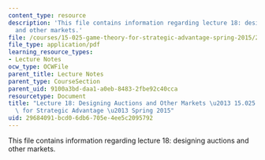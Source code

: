 ```yaml
---
content_type: resource
description: 'This file contains information regarding lecture 18: designing auctions
  and other markets.'
file: /courses/15-025-game-theory-for-strategic-advantage-spring-2015/29684091bcd06db6705e4ee5c2095792_MIT15_025S15_Lec_18.pdf
file_type: application/pdf
learning_resource_types:
- Lecture Notes
ocw_type: OCWFile
parent_title: Lecture Notes
parent_type: CourseSection
parent_uid: 9100a3bd-daa1-a0eb-8483-2fbe92c40cca
resourcetype: Document
title: "Lecture 18: Designing Auctions and Other Markets \u2013 15.025 Game Theory\
  \ for Strategic Advantage \u2013 Spring 2015"
uid: 29684091-bcd0-6db6-705e-4ee5c2095792
---
```

This file contains information regarding lecture 18: designing auctions and other markets.

